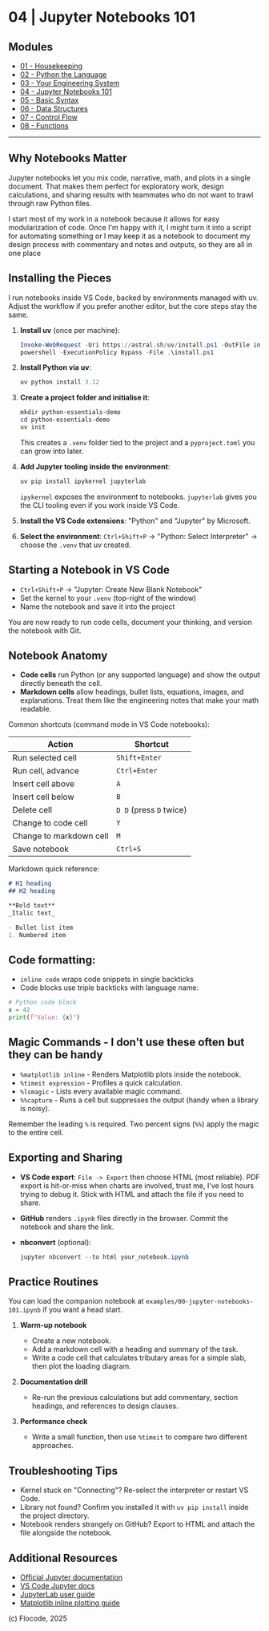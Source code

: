 # 04 | Jupyter Notebooks 101

## Modules

- [01 - Housekeeping](01-housekeeping.md)
- [02 - Python the Language](02-python-the-language.md)
- [03 - Your Engineering System](03-your-engineering-system.md)
- [04 - Jupyter Notebooks 101](04-jupyter-notebooks-101.md)
- [05 - Basic Syntax](05-basic-syntax.md)
- [06 - Data Structures](06-data-structures.md)
- [07 - Control Flow](07-control-flow.md)
- [08 - Functions](08-functions.md)

---

## Why Notebooks Matter

Jupyter notebooks let you mix code, narrative, math, and plots in a single document. That makes them perfect for exploratory work, design calculations, and sharing results with teammates who do not want to trawl through raw Python files.

I start most of my work in a notebook because it allows for easy modularization of code. Once I'm happy with it, I might turn it into a script for automating something or I may keep it as a notebook to document my design process with commentary and notes and outputs, so they are all in one place

## Installing the Pieces

I run notebooks inside VS Code, backed by environments managed with uv. Adjust the workflow if you prefer another editor, but the core steps stay the same.

1. **Install uv** (once per machine):

    ```powershell
    Invoke-WebRequest -Uri https://astral.sh/uv/install.ps1 -OutFile install.ps1
    powershell -ExecutionPolicy Bypass -File .\install.ps1
    ```

2. **Install Python via uv**:

    ```powershell
    uv python install 3.12
    ```

3. **Create a project folder and initialise it**:

    ```powershell
    mkdir python-essentials-demo
    cd python-essentials-demo
    uv init
    ```

    This creates a `.venv` folder tied to the project and a `pyproject.toml` you can grow into later.

4. **Add Jupyter tooling inside the environment**:

    ```powershell
    uv pip install ipykernel jupyterlab
    ```

    `ipykernel` exposes the environment to notebooks. `jupyterlab` gives you the CLI tooling even if you work inside VS Code.

5. **Install the VS Code extensions**: "Python" and "Jupyter" by Microsoft.

6. **Select the environment**: `Ctrl+Shift+P` -> "Python: Select Interpreter" -> choose the `.venv` that uv created.

## Starting a Notebook in VS Code

- `Ctrl+Shift+P` -> "Jupyter: Create New Blank Notebook"
- Set the kernel to your `.venv` (top-right of the window)
- Name the notebook and save it into the project

You are now ready to run code cells, document your thinking, and version the notebook with Git.

## Notebook Anatomy

- **Code cells** run Python (or any supported language) and show the output directly beneath the cell.
- **Markdown cells** allow headings, bullet lists, equations, images, and explanations. Treat them like the engineering notes that make your math readable.

Common shortcuts (command mode in VS Code notebooks):

| Action | Shortcut |
| --- | --- |
| Run selected cell | `Shift+Enter` |
| Run cell, advance | `Ctrl+Enter` |
| Insert cell above | `A` |
| Insert cell below | `B` |
| Delete cell | `D D` (press `D` twice) |
| Change to code cell | `Y` |
| Change to markdown cell | `M` |
| Save notebook | `Ctrl+S` |

Markdown quick reference:

```markdown
# H1 heading
## H2 heading

**Bold text**
_Italic text_

- Bullet list item
1. Numbered item
```

## Code formatting:
- `inline code` wraps code snippets in single backticks
- Code blocks use triple backticks with language name:

```python
# Python code block
x = 42
print(f"Value: {x}")
```

## Magic Commands - I don't use these often but they can be handy

- `%matplotlib inline` - Renders Matplotlib plots inside the notebook.
- `%timeit expression` - Profiles a quick calculation.
- `%lsmagic` - Lists every available magic command.
- `%%capture` - Runs a cell but suppresses the output (handy when a library is noisy).

Remember the leading `%` is required. Two percent signs (`%%`) apply the magic to the entire cell.

## Exporting and Sharing

- **VS Code export**: `File -> Export` then choose HTML (most reliable). PDF export is hit-or-miss when charts are involved, trust me, I've lost hours trying to debug it. Stick with HTML and attach the file if you need to share.
- **GitHub** renders `.ipynb` files directly in the browser. Commit the notebook and share the link.
- **nbconvert** (optional):

    ```powershell
    jupyter nbconvert --to html your_notebook.ipynb
    ```

## Practice Routines

You can load the companion notebook at `examples/00-jupyter-notebooks-101.ipynb` if you want a head start.

1. **Warm-up notebook**
    - Create a new notebook.
    - Add a markdown cell with a heading and summary of the task.
    - Write a code cell that calculates tributary areas for a simple slab, then plot the loading diagram.

2. **Documentation drill**
    - Re-run the previous calculations but add commentary, section headings, and references to design clauses.

3. **Performance check**
    - Write a small function, then use `%timeit` to compare two different approaches.

## Troubleshooting Tips

- Kernel stuck on "Connecting"? Re-select the interpreter or restart VS Code.
- Library not found? Confirm you installed it with `uv pip install` inside the project directory.
- Notebook renders strangely on GitHub? Export to HTML and attach the file alongside the notebook.

## Additional Resources

- [Official Jupyter documentation](https://jupyter.org/documentation)
- [VS Code Jupyter docs](https://code.visualstudio.com/docs/datascience/jupyter-notebooks)
- [JupyterLab user guide](https://jupyterlab.readthedocs.io/en/stable/)
- [Matplotlib inline plotting guide](https://matplotlib.org/stable/users/explain/quick_start.html)

(c) Flocode, 2025
